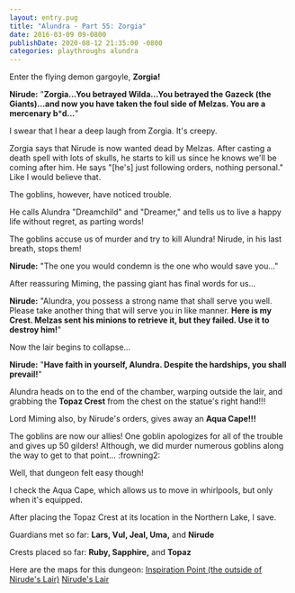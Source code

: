 ```yaml
---
layout: entry.pug
title: "Alundra - Part 55: Zorgia"
date: 2016-03-09 09-0800
publishDate: 2020-08-12 21:35:00 -0800
categories: playthroughs alundra
---
```


Enter the flying demon gargoyle, **Zorgia!**

**Nirude:** "**Zorgia...You betrayed Wilda...You betrayed the Gazeck (the Giants)...and now you have taken the foul side of Melzas. You are a mercenary b*****d...**"

I swear that I hear a deep laugh from Zorgia. It's creepy.

Zorgia says that Nirude is now wanted dead by Melzas. After casting a death spell with lots of skulls, he starts to kill us since he knows we'll be coming after him. He says "[he's] just following orders, nothing personal." Like I would believe that.

The goblins, however, have noticed trouble.

He calls Alundra "Dreamchild" and "Dreamer," and tells us to live a happy life without regret, as parting words!

The goblins accuse us of murder and try to kill Alundra! Nirude, in his last breath, stops them!

**Nirude:** "The one you would condemn is the one who would save you..."

After reassuring Miming, the passing giant has final words for us...

**Nirude:** "Alundra, you possess a strong name that shall serve you well. Please take another thing that will serve you in like manner. **Here is my Crest. Melzas sent his minions to retrieve it, but they failed. Use it to destroy him!**"

Now the lair begins to collapse...

**Nirude:** "**Have faith in yourself, Alundra. Despite the hardships, you shall prevail!**"

Alundra heads on to the end of the chamber, warping outside the lair, and grabbing the **Topaz Crest** from the chest on the statue's right hand!!!

Lord Miming also, by Nirude's orders, gives away an **Aqua Cape!!!**

The goblins are now our allies! One goblin apologizes for all of the trouble and gives up 50 gilders! Although, we did murder numerous goblins along the way to get to that point... :frowning2:

Well, that dungeon felt easy though!

I check the Aqua Cape, which allows us to move in whirlpools, but only when it's equipped.

After placing the Topaz Crest at its location in the Northern Lake, I save.

Guardians met so far: **Lars, Vul, Jeal, Uma,** and **Nirude**

Crests placed so far: **Ruby, Sapphire,** and **Topaz**

Here are the maps for this dungeon: 
<a href="http://vgmaps.com/Atlas/PSX/Alundra-InspirationPoint.png">Inspiration Point (the outside of Nirude's Lair)</a> 
<a href="http://vgmaps.com/Atlas/PSX/Alundra-Nirude'sLair.png">Nirude's Lair</a>